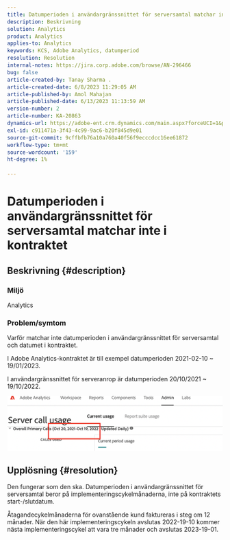 ```yaml
---
title: Datumperioden i användargränssnittet för serversamtal matchar inte i kontraktet
description: Beskrivning
solution: Analytics
product: Analytics
applies-to: Analytics
keywords: KCS, Adobe Analytics, datumperiod
resolution: Resolution
internal-notes: https://jira.corp.adobe.com/browse/AN-296466
bug: false
article-created-by: Tanay Sharma .
article-created-date: 6/8/2023 11:29:05 AM
article-published-by: Amol Mahajan
article-published-date: 6/13/2023 11:13:59 AM
version-number: 2
article-number: KA-20863
dynamics-url: https://adobe-ent.crm.dynamics.com/main.aspx?forceUCI=1&pagetype=entityrecord&etn=knowledgearticle&id=718f0faa-ef05-ee11-8f6e-6045bd006b3d
exl-id: c911471a-3f43-4c99-9ac6-b20f845d9e01
source-git-commit: 9cffbfb76a10a760a40f56f9ecccdcc16ee61872
workflow-type: tm+mt
source-wordcount: '159'
ht-degree: 1%

---
```


# Datumperioden i användargränssnittet för serversamtal matchar inte i kontraktet

## Beskrivning {#description}


### <b>Miljö</b>

Analytics 

### <b>Problem/symtom</b>

Varför matchar inte datumperioden i användargränssnittet för serversamtal och datumet i kontraktet.

I Adobe Analytics-kontraktet är till exempel datumperioden 2021-02-10 ~ 19/01/2023.


I användargränssnittet för serveranrop är datumperioden 20/10/2021 ~ 19/10/2022.


<b>![](assets/___728f0faa-ef05-ee11-8f6e-6045bd006b3d___.png)</b>

## Upplösning {#resolution}


Den fungerar som den ska. Datumperioden i användargränssnittet för serversamtal beror på implementeringscykelmånaderna, inte på kontraktets start-/slutdatum.

Åtagandecykelmånaderna för ovanstående kund faktureras i steg om 12 månader. När den här implementeringscykeln avslutas 2022-19-10 kommer nästa implementeringscykel att vara tre månader och avslutas 2023-19-01.
